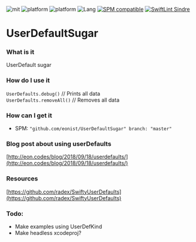 ![mit](https://img.shields.io/badge/License-MIT-brightgreen.svg)
![platform](https://img.shields.io/badge/Platform-iOS-blue.svg)
![platform](https://img.shields.io/badge/Platform-macOS-blue.svg)
![Lang](https://img.shields.io/badge/Language-Swift%205.0-orange.svg)
[![SPM compatible](https://img.shields.io/badge/SPM-compatible-4BC51D.svg?style=flat)](https://github.com/apple/swift)
[![SwiftLint Sindre](https://img.shields.io/badge/SwiftLint-Sindre-hotpink.svg)](https://github.com/sindresorhus/swiftlint-sindre)

# UserDefaultSugar

### What is it
UserDefault sugar

### How do I use it
`UserDefaults.debug()` // Prints all data  
`UserDefaults.removeAll()` // Removes all data

### How can I get it
- SPM: `"github.com/eonist/UserDefaultSugar" branch: "master"`

### Blog post about using userDefaults
[http://eon.codes/blog/2018/09/18/userdefaults/](http://eon.codes/blog/2018/09/18/userdefaults/)

### Resources
[https://github.com/radex/SwiftyUserDefaults](https://github.com/radex/SwiftyUserDefaults)

### Todo:
- Make examples using UserDefKind
- Make headless xcodeproj?
